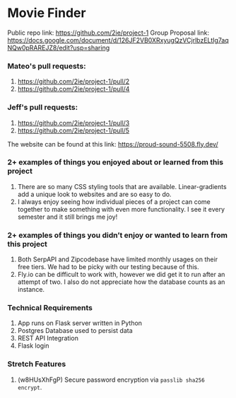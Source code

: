 # Movie Finder
Public repo link: https://github.com/2ie/project-1
Group Proposal link: https://docs.google.com/document/d/126JF2VB0XRxyugQzVCjrlbzELtIg7aqNQw0pRAREJZ8/edit?usp=sharing
### Mateo's pull requests:
1. https://github.com/2ie/project-1/pull/2
2. https://github.com/2ie/project-1/pull/4

### Jeff's pull requests:
1. https://github.com/2ie/project-1/pull/3
2. https://github.com/2ie/project-1/pull/5

The website can be found at this link: https://proud-sound-5508.fly.dev/
### 2+ examples of things you enjoyed about or learned from this project
1. There are so many CSS styling tools that are available. Linear-gradients add a unique look to websites and are so easy to do.
2. I always enjoy seeing how individual pieces of a project can come together to make something with even more functionality. 
   I see it every semester and it still brings me joy!
### 2+ examples of things you didn’t enjoy or wanted to learn from this project
1. Both SerpAPI and Zipcodebase have limited monthly usages on their free tiers. We had to be picky with our testing because of this. 
2.  Fly.io can be difficult to work with, however we did get it to run after an attempt of two. I also do not appreciate how the database counts as an instance.
### Technical Requirements
1. App runs on Flask server written in Python
2. Postgres Database used to persist data
3. REST API Integration
4. Flask login
### Stretch Features
1. (w8HUsXhFgP) Secure password encryption via `passlib sha256 encrypt`.
